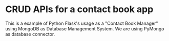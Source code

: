# CRUD APIs for a contact book app

This is a example of Python Flask's usage as a "Contact Book Manager" using MongoDB as Database Management System. We are using PyMongo as database connector.

